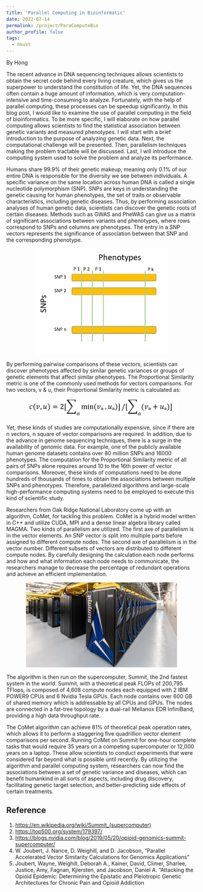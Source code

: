 ```yaml
---
title: 'Parallel Computing in Bioinformatic'
date: 2022-07-14
permalink: /project/ParaComputeBio
author_profile: false
tags:
  - hkust
---
```

By Hong

The recent advance in DNA sequencing techniques allows scientists to obtain the secret code behind every living creature, which gives us the superpower to understand the constitution of life. Yet, the DNA sequences often contain a huge amount of information, which is very computation-intensive and time-consuming to analyze. Fortunately, with the help of parallel computing, these processes can be speedup significantly. In this blog post, I would like to examine the use of parallel computing in the field of bioinformatics. To be more specific, I will elaborate on how parallel computing allows scientists to find the statistical association between genetic variants and measured phenotypes. I will start with a brief introduction to the purpose of analyzing genetic data. Next, the computational challenge will be presented. Then, parallelism techniques making the problem tractable will be discussed. Last, I will introduce the computing system used to solve the problem and analyze its performance.  

Humans share 99.9% of their genetic makeup, meaning only 0.1% of our entire DNA is responsible for the diversity we see between individuals. A specific variance on the same location across human DNA is called a single nucleotide polymorphism (SNP). SNPs are keys in understanding the genetic causing for human phenotypes, the set of traits or observable characteristics, including genetic diseases. Thus, by performing association analyses of human genetic data, scientists can discover the genetic roots of certain diseases. Methods such as GWAS and PheWAS can give us a matrix of significant associations between variants and phenotypes, where rows correspond to SNPs and columns are phenotypes. The entry in a SNP vectors represents the significance of association between that SNP and the corresponding phenotype. 

<p align="center">
<img src="../../assets/image/parallel_Bio/SNP_vec.png" alt="SNP" width="350" class="center"/>
</p>

By performing pairwise comparisons of these vectors, scientists can discover phenotypes affected by similar genetic variances or groups of genetic elements that affect similar phenotypes. The Proportional Similarity metric is one of the commonly used methods for vectors comparisons. For two vectors, v & u, their Proportional Similarity metric is calculated as: 

<p align="center">
<img src="../../assets/image/parallel_Bio/PSM.png" alt="PSM" width="400" class="center"/>
</p>


Yet, these kinds of studies are computationally expensive, since if there are n vectors, n square of vector comparisons are required. In addition, due to the advance in genome sequencing techniques, there is a surge in the availability of genomic data. For example, one of the publicly available human genome datasets contains over 80 million SNPs and 16000 phenotypes. The computation for the Proportional Similarity metric of all pairs of SNPs alone requires around 10 to the 16th power of vector comparisons. Moreover, these kinds of computations need to be done hundreds of thousands of times to obtain the associations between multiple SNPs and phenotypes. Therefore, parallelized algorithms and large-scale high-performance computing systems need to be employed to execute this kind of scientific study.

Researchers from Oak Ridge National Laboratory come up with an algorithm, CoMet, for tackling this problem. CoMet is a hybrid model written in C++ and utilize CUDA, MPI and a dense linear algebra library called MAGMA. Two kinds of parallelism are utilized. The first axe of parallelism is in the vector elements.  An SNP vector is split into multiple parts before assigned to different compute nodes. The second axe of parallelism is in the vector number.  Different subsets of vectors are distributed to different compute nodes. By carefully designing the calculation each node performs and how and what information each node needs to communicate, the researchers manage to decrease the percentage of redundant operations and achieve an efficient implementation. 


<p align="center">
<img src="../../assets/image/parallel_Bio/summit.jpg" alt="summit" width="400" class="center"/>
</p>

The algorithm is then run on the supercomputer, Summit, the 2nd fastest system in the world. Summit, with a theoretical peak FLOPs of 200,795 TFlops, is composed of 4,608 compute nodes each equipped with 2 IBM POWER9 CPUs and 6 Nvidia Tesla GPUs. Each node contains over 600 GB of shared memory which is addressable by all CPUs and GPUs. The nodes are connected in a fat-tree topology by a dual-rail Mellanox EDR InfiniBand, providing a high data throughput rate. 

The CoMet algorithm can achieve 81% of theoretical peak operation rates, which allows it to perform a staggering five quadrillion vector element comparisons per second. Running CoMet on Summit for one-hour complete tasks that would require 35 years on a competing supercomputer or 12,000 years on a laptop. These allow scientists to conduct experiments that were considered far beyond what is possible until recently. By utilizing the algorithm and parallel computing system, researchers can now find the associations between a set of genetic variance and diseases, which can benefit humankind in all sorts of aspects, including drug discovery, facilitating genetic target selection, and better-predicting side effects of certain treatments.

## Reference

1.	https://en.wikipedia.org/wiki/Summit_(supercomputer)
2.	https://top500.org/system/179397/
3.	https://blogs.nvidia.com/blog/2019/05/20/opioid-genomics-summit-supercomputer/
4.	W. Joubert, J. Nance, D. Weighill, and D. Jacobson, “Parallel Accelerated Vector Similarity Calculations for Genomics Applications” 
5.	Joubert, Wayne, Weighill, Deborah A., Kainer, David, Climer, Sharlee, Justice, Amy, Fagnan, Kjiersten, and Jacobson, Daniel A. “Attacking the Opioid Epidemic: Determining the Epistatic and Pleiotropic Genetic Architectures for Chronic Pain and Opioid Addiction
